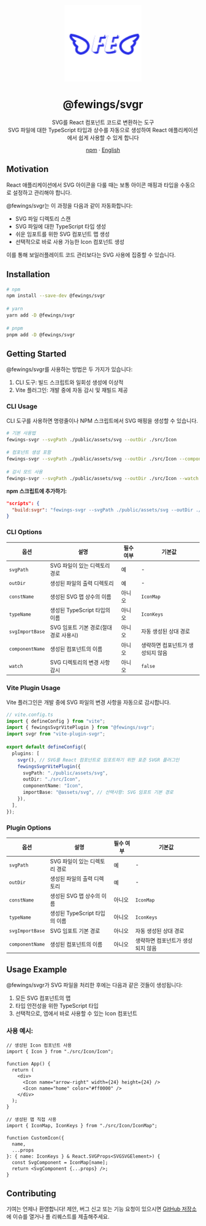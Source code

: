 <p align="center">
    <a href="https://github.com/livemehere/fewings">
        <img src="https://github.com/livemehere/fewings/blob/master/img/logo.png?raw=true" alt="logo" width="200" />
    </a>
    <h1 align="center">@fewings/svgr</h1>      
    <p align="center">
    SVG를 React 컴포넌트 코드로 변환하는 도구
    <br/>
    SVG 파일에 대한 TypeScript 타입과 상수를 자동으로 생성하여 React 애플리케이션에서 쉽게 사용할 수 있게 합니다
    </p>
    <p align="center">
        <a href="https://www.npmjs.com/package/@fewings/svgr">npm</a>
        &middot;
        <a href="https://github.com/livemehere/fewings/blob/master/packages/svgr/README.md">English</a>
    </p>
</>

## Motivation

React 애플리케이션에서 SVG 아이콘을 다룰 때는 보통 아이콘 매핑과 타입을 수동으로 설정하고 관리해야 합니다.

@fewings/svgr는 이 과정을 다음과 같이 자동화합니다:

- SVG 파일 디렉토리 스캔
- SVG 파일에 대한 TypeScript 타입 생성
- 쉬운 임포트를 위한 SVG 컴포넌트 맵 생성
- 선택적으로 바로 사용 가능한 Icon 컴포넌트 생성

이를 통해 보일러플레이트 코드 관리보다는 SVG 사용에 집중할 수 있습니다.

## Installation

```bash
# npm
npm install --save-dev @fewings/svgr

# yarn
yarn add -D @fewings/svgr

# pnpm
pnpm add -D @fewings/svgr
```

## Getting Started

@fewings/svgr를 사용하는 방법은 두 가지가 있습니다:

1. CLI 도구: 빌드 스크립트와 일회성 생성에 이상적
2. Vite 플러그인: 개발 중에 자동 감시 및 재빌드 제공

### CLI Usage

CLI 도구를 사용하면 명령줄이나 NPM 스크립트에서 SVG 매핑을 생성할 수 있습니다.

```bash
# 기본 사용법
fewings-svgr --svgPath ./public/assets/svg --outDir ./src/Icon

# 컴포넌트 생성 포함
fewings-svgr --svgPath ./public/assets/svg --outDir ./src/Icon --componentName Icon

# 감시 모드 사용
fewings-svgr --svgPath ./public/assets/svg --outDir ./src/Icon --watch
```

**npm 스크립트에 추가하기:**

```json
"scripts": {
  "build:svgr": "fewings-svgr --svgPath ./public/assets/svg --outDir ./src/Icon --componentName Icon"
}
```

### CLI Options

| 옵션            | 설명                                   | 필수 여부 | 기본값                            |
| --------------- | -------------------------------------- | --------- | --------------------------------- |
| `svgPath`       | SVG 파일이 있는 디렉토리 경로          | 예        | -                                 |
| `outDir`        | 생성된 파일의 출력 디렉토리            | 예        | -                                 |
| `constName`     | 생성된 SVG 맵 상수의 이름              | 아니오    | `IconMap`                         |
| `typeName`      | 생성된 TypeScript 타입의 이름          | 아니오    | `IconKeys`                        |
| `svgImportBase` | SVG 임포트 기본 경로(절대 경로 사용시) | 아니오    | 자동 생성된 상대 경로             |
| `componentName` | 생성된 컴포넌트의 이름                 | 아니오    | 생략하면 컴포넌트가 생성되지 않음 |
| `watch`         | SVG 디렉토리의 변경 사항 감시          | 아니오    | `false`                           |

### Vite Plugin Usage

Vite 플러그인은 개발 중에 SVG 파일의 변경 사항을 자동으로 감시합니다.

```typescript
// vite.config.ts
import { defineConfig } from "vite";
import { fewingsSvgrVitePlugin } from "@fewings/svgr";
import svgr from "vite-plugin-svgr";

export default defineConfig({
  plugins: [
    svgr(), // SVG를 React 컴포넌트로 임포트하기 위한 표준 SVGR 플러그인
    fewingsSvgrVitePlugin({
      svgPath: "./public/assets/svg",
      outDir: "./src/Icon",
      componentName: "Icon",
      importBase: "@assets/svg", // 선택사항: SVG 임포트 기본 경로
    }),
  ],
});
```

### Plugin Options

| 옵션            | 설명                          | 필수 여부 | 기본값                            |
| --------------- | ----------------------------- | --------- | --------------------------------- |
| `svgPath`       | SVG 파일이 있는 디렉토리 경로 | 예        | -                                 |
| `outDir`        | 생성된 파일의 출력 디렉토리   | 예        | -                                 |
| `constName`     | 생성된 SVG 맵 상수의 이름     | 아니오    | `IconMap`                         |
| `typeName`      | 생성된 TypeScript 타입의 이름 | 아니오    | `IconKeys`                        |
| `svgImportBase` | SVG 임포트 기본 경로          | 아니오    | 자동 생성된 상대 경로             |
| `componentName` | 생성된 컴포넌트의 이름        | 아니오    | 생략하면 컴포넌트가 생성되지 않음 |

## Usage Example

@fewings/svgr가 SVG 파일을 처리한 후에는 다음과 같은 것들이 생성됩니다:

1. 모든 SVG 컴포넌트의 맵
2. 타입 안전성을 위한 TypeScript 타입
3. 선택적으로, 앱에서 바로 사용할 수 있는 Icon 컴포넌트

### 사용 예시:

```tsx
// 생성된 Icon 컴포넌트 사용
import { Icon } from "./src/Icon/Icon";

function App() {
  return (
    <div>
      <Icon name="arrow-right" width={24} height={24} />
      <Icon name="home" color="#ff0000" />
    </div>
  );
}

// 생성된 맵 직접 사용
import { IconMap, IconKeys } from "./src/Icon/IconMap";

function CustomIcon({
  name,
  ...props
}: { name: IconKeys } & React.SVGProps<SVGSVGElement>) {
  const SvgComponent = IconMap[name];
  return <SvgComponent {...props} />;
}
```

## Contributing

기여는 언제나 환영합니다! 제안, 버그 신고 또는 기능 요청이 있으시면 [GitHub 저장소](https://github.com/livemehere/fewings)에 이슈를 열거나 풀 리퀘스트를 제출해주세요.
